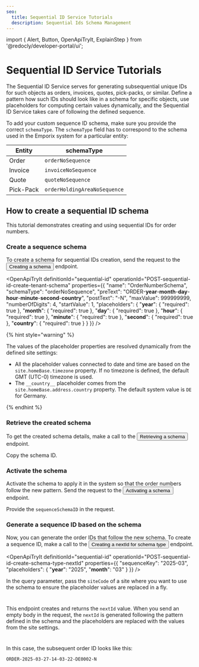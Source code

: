 ```yaml
---
seo:
  title: Sequential ID Service Tutorials
  description: Sequential Ids Schema Management
---
```


import {
  Alert,
  Button,
  OpenApiTryIt,
  ExplainStep
 } from '@redocly/developer-portal/ui';

# Sequential ID Service Tutorials

The Sequential ID Service serves for generating subsequential unique IDs for such objects as orders, invoices, quotes, pick-packs, or similar. 
Define a pattern how such IDs should look like in a schema for specific objects, use placeholders for computing certain values dynamically, and the Sequential ID Service takes care of following the defined sequence.

To add your custom sequence ID schema, make sure you provide the correct `schemaType`. The `schemaType` field has to correspond to the schema used in the Emporix system for a particular entity:

|Entity| schemaType|
|---|---|
|Order|`orderNoSequence`|
|Invoice|`invoiceNoSequence`|
|Quote|`quoteNoSequence`|
|Pick-Pack|`orderHoldingAreaNoSequence`|


## How to create a sequential ID schema

This tutorial demonstrates creating and using sequential IDs for order numbers.

### Create a sequence schema

To create a schema for sequential IDs creation, send the request to the <nobr><Button to="/openapi/sequential-id/#operation/POST-sequential-id-create-tenant-schema" size="small">Creating a schema</Button></nobr> endpoint.

<OpenApiTryIt
  definitionId="sequential-id"
  operationId="POST-sequential-id-create-tenant-schema"
  properties={{
    "name": "OrderNumberSchema",
    "schemaType": "orderNoSequence",
    "preText": "ORDER-__year__-__month__-__day__-__hour__-__minute__-__second__-__country__",
    "postText": "-N",
    "maxValue": 999999999,
    "numberOfDigits": 4,
    "startValue": 1,
    "placeholders": {
        "__year__": {
            "required": true
        },
        "__month__": {
            "required": true
        },
        "__day__": {
            "required": true
        },
        "__hour__": {
            "required": true
        },
        "__minute__": {
            "required": true
        },
        "__second__": {
            "required": true
        },
        "__country__": {
            "required": true
        }
    }
  }}
  />

{% hint style="warning" %}

The values of the placeholder properties are resolved dynamically from the defined site settings: 
* All the placeholder values connected to date and time are based on the `site.homeBase.timezone` property. If no timezone is defined, the default GMT (UTC-0) timezone is used. 
* The `__country__` placeholder comes from the `site.homeBase.address.country` property. The default system value is `DE` for Germany.

{% endhint %}

### Retrieve the created schema

To get the created schema details, make a call to the <nobr><Button to="/openapi/sequential-id/#operation/GET-sequential-id-retrieve-schema" size="small">Retrieving a schema</Button></nobr> endpoint.

<OpenApiTryIt
  definitionId="sequential-id"
  operationId="GET-sequential-id-retrieve-schema"
/>

Copy the schema ID.

### Activate the schema

Activate the schema to apply it in the system so that the order numbers follow the new pattern. Send the request to the <nobr><Button to="/openapi/sequential-id/#operation/POST-sequential-id-activate-schema" size="small">Activating a schema</Button></nobr> endpoint.

<OpenApiTryIt
  definitionId="sequential-id"
  operationId="POST-sequential-id-activate-schema"
/>

Provide the `sequenceSchemaID` in the request.

### Generate a sequence ID based on the schema

Now, you can generate the order IDs that follow the new schema. To create a sequence ID, make a call to the <nobr><Button to="/openapi/sequential-id/#operation/POST-sequential-id-create-schema-type-nextId" size="small">Creating a nextId for schema type</Button></nobr> endpoint.

<OpenApiTryIt
  definitionId="sequential-id"
  operationId="POST-sequential-id-create-schema-type-nextId"
  properties={{
    "sequenceKey": "2025-03",
    "placeholders": {
      "__year__": "2025",
      "__month__": "03"
  }
  }}
/>

In the query parameter, pass the `siteCode` of a site where you want to use the schema to ensure the placeholder values are replaced in a fly.

#
This endpoint creates and returns the `nextId` value. When you send an empty body in the request, the `nextId` is generated following the pattern defined in the schema and the placeholders are replaced with the values from the site settings. 

#
In this case, the subsequent order ID looks like this: 

```
ORDER-2025-03-27-14-03-22-DE0002-N
```




